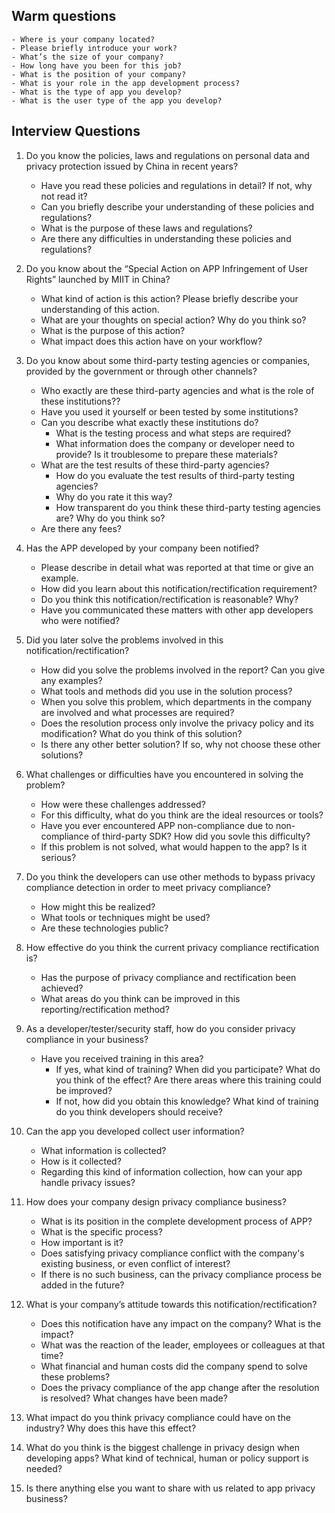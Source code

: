 
## Warm questions
    - Where is your company located?
    - Please briefly introduce your work?
    - What’s the size of your company?
    - How long have you been for this job?
    - What is the position of your company?
    - What is your role in the app development process?
    - What is the type of app you develop?
    - What is the user type of the app you develop?

## Interview Questions
1. Do you know the policies, laws and regulations on personal data and privacy protection issued by China in recent years?
   - Have you read these policies and regulations in detail? If not, why not read it?
   - Can you briefly describe your understanding of these policies and regulations? 
   - What is the purpose of these laws and regulations?
   - Are there any difficulties in understanding these policies and regulations?

2. Do you know about the “Special Action on APP Infringement of User Rights” launched by MIIT in China?
    - What kind of action is this action? Please briefly describe your understanding of this action. 
    - What are your thoughts on special action? Why do you think so?
    - What is the purpose of this action?
    - What impact does this action have on your workflow?

3. Do you know about some third-party testing agencies or companies, provided by the government or through other channels?
    - Who exactly are these third-party agencies and what is the role of these institutions??
    - Have you used it yourself or been tested by some institutions?
    - Can you describe what exactly these institutions do?
        - What is the testing process and what steps are required?
        - What information does the company or developer need to provide? Is it troublesome to prepare these materials?
    - What are the test results of these third-party agencies?
        - How do you evaluate the test results of third-party testing agencies?
        - Why do you rate it this way?
        - How transparent do you think these third-party testing agencies are? Why do you think so?
    - Are there any fees?

4. Has the APP developed by your company been notified? 
    - Please describe in detail what was reported at that time or give an example.
    - How did you learn about this notification/rectification requirement?
    - Do you think this notification/rectification is reasonable? Why?
    - Have you communicated these matters with other app developers who were notified?
    
5. Did you later solve the problems involved in this notification/rectification?
    - How did you solve the problems involved in the report? Can you give any examples?
    - What tools and methods did you use in the solution process?
    - When you solve this problem, which departments in the company are involved and what processes are required?
    - Does the resolution process only involve the privacy policy and its modification? What do you think of this solution?
    - Is there any other better solution? If so, why not choose these other solutions?

6. What challenges or difficulties have you encountered in solving the problem?
   - How were these challenges addressed?
   - For this difficulty, what do you think are the ideal resources or tools?
   - Have you ever encountered APP non-compliance due to non-compliance of third-party SDK? How did you sovle this difficulty?
   - If this problem is not solved, what would happen to the app? Is it serious?

7. Do you think the developers can use other methods to bypass privacy compliance detection in order to meet privacy compliance?
   - How might this be realized? 
   - What tools or techniques might be used?
   - Are these technologies public?

8. How effective do you think the current privacy compliance rectification is?
    - Has the purpose of privacy compliance and rectification been achieved?
    - What areas do you think can be improved in this reporting/rectification method?
 
9. As a developer/tester/security staff, how do you consider privacy compliance in your business?
    - Have you received training in this area?
      - If yes, what kind of training? When did you participate? What do you think of the effect? Are there areas where this training could be improved?
      - If not, how did you obtain this knowledge? What kind of training do you think developers should receive?

10. Can the app you developed collect user information?
    - What information is collected?
    - How is it collected?
    - Regarding this kind of information collection, how can your app handle privacy issues?

11. How does your company design privacy compliance business?
    - What is its position in the complete development process of APP?
    - What is the specific process?
    - How important is it?
    - Does satisfying privacy compliance conflict with the company's existing business, or even conflict of interest?
    - If there is no such business, can the privacy compliance process be added in the future?

12. What is your company’s attitude towards this notification/rectification?
    - Does this notification have any impact on the company? What is the impact?
    - What was the reaction of the leader, employees or colleagues at that time?
    - What financial and human costs did the company spend to solve these problems?
    - Does the privacy compliance of the app change after the resolution is resolved? What changes have been made?
 
13.  What impact do you think privacy compliance could have on the industry? Why does this have this effect?

14. What do you think is the biggest challenge in privacy design when developing apps? What kind of technical, human or policy support is needed? 

15. Is there anything else you want to share with us related to app privacy business?
